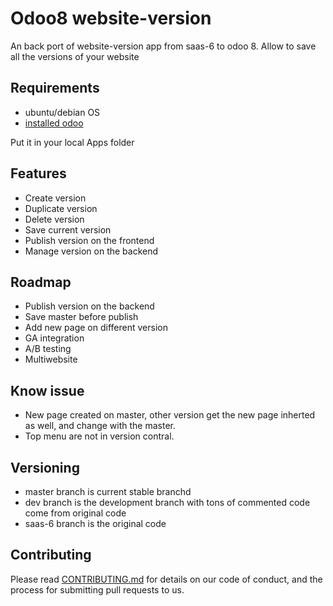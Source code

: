 # Odoo8 website-version
An back port of website-version app from saas-6 to odoo 8.
Allow to save all the versions of your website
## Requirements

* ubuntu/debian OS
* [installed odoo](http://odoo-development.readthedocs.io/en/latest/admin/install.html)

Put it in your local Apps folder

## Features
* Create version
* Duplicate version
* Delete version
* Save current version
* Publish version on the frontend
* Manage version on the backend

## Roadmap
* Publish version on the backend
* Save master before publish
* Add new page on different version
* GA integration
* A/B testing
* Multiwebsite

## Know issue

* New page created on master, other version get the new page inherted as well, and change with the master.
* Top menu are not in version contral.

## Versioning

* master branch is current stable branchd
* dev branch is the development branch with tons of commented code come from original code
* saas-6 branch is the original code

## Contributing

Please read [CONTRIBUTING.md](CONTRIBUTING.md) for details on our code of conduct, and the process for submitting pull requests to us.


